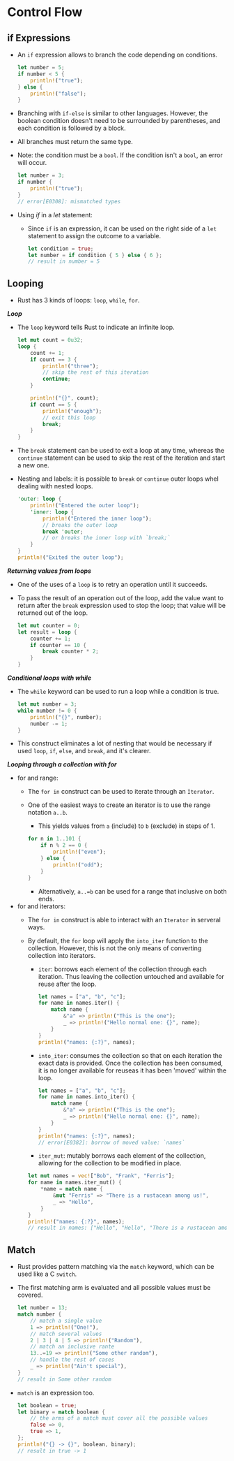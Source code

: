 # Control Flow

## if Expressions

- An `if` expression allows to branch the code depending on conditions.

    ```Rust
    let number = 5;
    if number < 5 {
        println!("true");
    } else {
        println!("false");
    }
    ```

- Branching with `if-else` is similar to other languages. However, the boolean condition doesn't need to be surrounded by parentheses, and each condition is followed by a block.
- All branches must return the same type.
- Note: the condition must be a `bool`. If the condition isn't a `bool`, an error will occur.

    ```Rust
    let number = 3;
    if number {
        println!("true");
    }
    // error[E0308]: mismatched types
    ```

- Using *if* in a *let* statement:
  - Since `if` is an expression, it can be used on the right side of a `let` statement to assign the outcome to a variable.

    ```Rust
    let condition = true;
    let number = if condition { 5 } else { 6 };
    // result in number = 5
    ```

## Looping

- Rust has 3 kinds of loops: `loop`, `while`, `for`.

***Loop***

- The `loop` keyword tells Rust to indicate an infinite loop.

    ```Rust
    let mut count = 0u32;
    loop {
        count += 1;
        if count == 3 {
            println!("three");
            // skip the rest of this iteration
            continue;
        }

        println!("{}", count);
        if count == 5 {
            println!("enough");
            // exit this loop
            break;
        }
    }
    ```

- The `break` statement can be used to exit a loop at any time, whereas the `continue` statement can be used to skip the rest of the iteration and start a new one.
- Nesting and labels: it is possible to `break` or `continue` outer loops whel dealing with nested loops.

    ```Rust
    'outer: loop {
        println!("Entered the outer loop");
        'inner: loop {
            println!("Entered the inner loop");
            // breaks the outer loop
            break 'outer;
            // or breaks the inner loop with `break;`
        }
    }
    println!("Exited the outer loop");
    ```

***Returning values from loops***

- One of the uses of a `loop` is to retry an operation until it succeeds.
- To pass the result of an operation out of the loop, add the value want to return after the `break` expression used to stop the loop; that value will be returned out of the loop.

    ```Rust
    let mut counter = 0;
    let result = loop {
        counter += 1;
        if counter == 10 {
            break counter * 2;
        }
    }
    ```

***Conditional loops with while***

- The `while` keyword can be used to run a loop while a condition is true.

    ```Rust
    let mut number = 3;
    while number != 0 {
        println!("{}", number);
        number -= 1;
    }
    ```

- This construct eliminates a lot of nesting that would be necessary if used `loop`, `if`, `else`, and `break`, and it's clearer.

***Looping through a collection with for***

- for and range:
  - The `for in` construct can be used to iterate through an `Iterator`.
  - One of the easiest ways to create an iterator is to use the range notation `a..b`.
    - This yields values from `a` (include) to `b` (exclude) in steps of 1.

    ```Rust
    for n in 1..101 {
        if n % 2 == 0 {
            println!("even");
        } else {
            println!("odd");
        }
    }
    ```

    - Alternatively, `a..=b` can be used for a range that inclusive on both ends.
- for and iterators:
  - The `for in` construct is able to interact with an `Iterator` in serveral ways.
  - By default, the `for` loop will apply the `into_iter` function to the collection. However, this is not the only means of converting collection into iterators.
    - `iter`: borrows each element of the collection through each iteration. Thus leaving the collection untouched and available for reuse after the loop.
  
        ```Rust
        let names = ["a", "b", "c"];
        for name in names.iter() {
            match name {
                &"a" => println!("This is the one");
                _ => println!("Hello normal one: {}", name);
            }
        }
        println!("names: {:?}", names);
        ```

    - `into_iter`: consumes the collection so that on each iteration the exact data is provided. Once the collection has been consumed, it is no longer available for reuseas it has been 'moved' within the loop.

        ```Rust
        let names = ["a", "b", "c"];
        for name in names.into_iter() {
            match name {
                &"a" => println!("This is the one");
                _ => println!("Hello normal one: {}", name);
            }
        }
        println!("names: {:?}", names);
        // error[E0382]: borrow of moved value: `names`
        ```

    - `iter_mut`: mutably borrows each element of the collection, allowing for the collection to be modified in place.

    ```Rust
    let mut names = vec!["Bob", "Frank", "Ferris"];
    for name in names.iter_mut() {
        *name = match name {
            &mut "Ferris" => "There is a rustacean among us!",
            _ => "Hello",
        }
    }
    println!("names: {:?}", names);
    // result in names: ["Hello", "Hello", "There is a rustacean among us!"]
    ```

## Match

- Rust provides pattern matching via the `match` keyword, which can be used like a C `switch`.
- The first matching arm is evaluated and all possible values must be covered.

    ```Rust
    let number = 13;
    match number {
        // match a single value
        1 => println!("One!"),
        // match several values
        2 | 3 | 4 | 5 => println!("Random"),
        // match an inclusive rante
        13..=19 => println!("Some other random"),
        // handle the rest of cases
        _ => println!("Ain't special"),
    }
    // result in Some other random
    ```

- `match` is an expression too.

    ```Rust
    let boolean = true;
    let binary = match boolean {
        // the arms of a match must cover all the possible values
        false => 0,
        true => 1,
    };
    println!("{} -> {}", boolean, binary);
    // result in true -> 1
    ```

